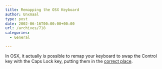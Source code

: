 ```yaml
---
title: Remapping the OSX Keyboard
author: Unxmaal
type: post
date: 2002-06-16T00:00:00+00:00
url: /archives/718
categories:
  - General

---
```

In OSX, it actually _is_ possible to remap your keyboard to swap the Control key with the Caps Lock key, putting them in the [correct place][1].

 [1]: http://www.gnufoo.org/macosx/ucontrol.html
